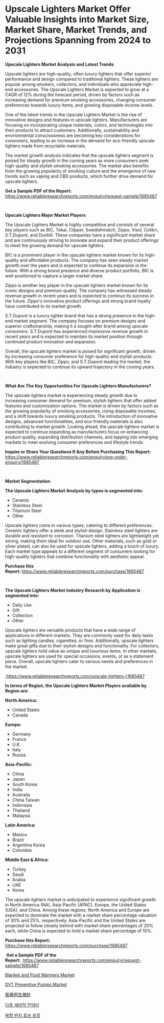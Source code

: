 <p><h1>Upscale Lighters Market Offer Valuable Insights into Market Size, Market Share, Market Trends, and Projections Spanning from 2024 to 2031</h1></p><p><strong>Upscale Lighters Market Analysis and Latest Trends</strong></p>
<p><p>Upscale lighters are high-quality, often luxury lighters that offer superior performance and design compared to traditional lighters. These lighters are popular among smokers, collectors, and individuals who appreciate high-end accessories. The Upscale Lighters Market is expected to grow at a CAGR of 12% during the forecast period, driven by factors such as increasing demand for premium smoking accessories, changing consumer preferences towards luxury items, and growing disposable income levels.</p><p>One of the latest trends in the Upscale Lighters Market is the rise of innovative designs and features in upscale lighters. Manufacturers are focusing on incorporating unique materials, colors, and technologies into their products to attract customers. Additionally, sustainability and environmental consciousness are becoming key considerations for consumers, leading to an increase in the demand for eco-friendly upscale lighters made from recyclable materials.</p><p>The market growth analysis indicates that the upscale lighters segment is poised for steady growth in the coming years as more consumers seek high-quality and stylish smoking accessories. The market also benefits from the growing popularity of smoking culture and the emergence of new trends such as vaping and CBD products, which further drive demand for upscale lighters.</p></p>
<p><strong>Get a Sample PDF of the Report:&nbsp;</strong> <a href="https://www.reliableresearchreports.com/enquiry/request-sample/1685487">https://www.reliableresearchreports.com/enquiry/request-sample/1685487</a></p>
<p>&nbsp;</p>
<p><strong>Upscale Lighters Major Market Players</strong></p>
<p><p>The Upscale Lighters Market is highly competitive and consists of several key players such as BIC, Tokai, Clipper, Swedishmatch, Zippo, Visol, Colibri, S.T.Dupont, and Dunhill. These companies have a significant market share and are continuously striving to innovate and expand their product offerings to meet the growing demand for upscale lighters.</p><p>BIC is a prominent player in the upscale lighters market known for its high-quality and affordable products. The company has seen steady market growth over the years and is expected to continue its expansion in the future. With a strong brand presence and diverse product portfolio, BIC is well-positioned to capture a larger market share.</p><p>Zippo is another key player in the upscale lighters market known for its iconic designs and premium quality. The company has witnessed steady revenue growth in recent years and is expected to continue its success in the future. Zippo's innovative product offerings and strong brand loyalty have contributed to its market growth.</p><p>S.T.Dupont is a luxury lighter brand that has a strong presence in the high-end market segment. The company focuses on premium designs and superior craftsmanship, making it a sought-after brand among upscale consumers. S.T.Dupont has experienced impressive revenue growth in recent years and is expected to maintain its market position through continued product innovation and expansion.</p><p>Overall, the upscale lighters market is poised for significant growth, driven by increasing consumer preference for high-quality and stylish products. With key players like BIC, Zippo, and S.T.Dupont leading the market, the industry is expected to continue its upward trajectory in the coming years.</p></p>
<p>&nbsp;</p>
<p><strong>What Are The Key Opportunities For Upscale Lighters Manufacturers?</strong></p>
<p><p>The upscale lighters market is experiencing steady growth due to increasing consumer demand for premium, stylish lighters that offer added features and customization options. The market is driven by factors such as the growing popularity of smoking accessories, rising disposable incomes, and a shift towards luxury smoking products. The introduction of innovative designs, advanced functionalities, and eco-friendly materials is also contributing to market growth. Looking ahead, the upscale lighters market is expected to continue expanding as manufacturers focus on enhancing product quality, expanding distribution channels, and tapping into emerging markets to meet evolving consumer preferences and lifestyle trends.</p></p>
<p><strong>Inquire or Share Your Questions If Any Before Purchasing This Report:</strong> <a href="https://www.reliableresearchreports.com/enquiry/pre-order-enquiry/1685487">https://www.reliableresearchreports.com/enquiry/pre-order-enquiry/1685487</a></p>
<p>&nbsp;</p>
<p><strong>Market Segmentation</strong></p>
<p><strong>The Upscale Lighters Market Analysis by types is segmented into:</strong></p>
<p><ul><li>Ceramic</li><li>Stainless Steel</li><li>Titanium Steel</li><li>Other</li></ul></p>
<p><p>Upscale lighters come in various types, catering to different preferences. Ceramic lighters offer a sleek and stylish design. Stainless steel lighters are durable and resistant to corrosion. Titanium steel lighters are lightweight yet strong, making them ideal for outdoor use. Other materials, such as gold or silver plated, can also be used for upscale lighters, adding a touch of luxury. Each market type appeals to a different segment of consumers looking for high-quality lighters that combine functionality with aesthetic appeal.</p></p>
<p><strong>Purchase this Report:&nbsp;</strong><a href="https://www.reliableresearchreports.com/purchase/1685487">https://www.reliableresearchreports.com/purchase/1685487</a></p>
<p>&nbsp;</p>
<p><strong>The Upscale Lighters Market Industry Research by Application is segmented into:</strong></p>
<p><ul><li>Daily Use</li><li>Gift</li><li>Collection</li><li>Other</li></ul></p>
<p><p>Upscale lighters are versatile products that have a wide range of applications in different markets. They are commonly used for daily tasks such as lighting candles, cigarettes, or fires. Additionally, upscale lighters make great gifts due to their stylish designs and functionality. For collectors, upscale lighters hold value as unique and luxurious items. In other markets, upscale lighters are used for special occasions, events, or as a statement piece. Overall, upscale lighters cater to various needs and preferences in the market.</p></p>
<p><a href="https://www.reliableresearchreports.com/upscale-lighters-r1685487">&nbsp;https://www.reliableresearchreports.com/upscale-lighters-r1685487</a></p>
<p><strong>In terms of Region, the Upscale Lighters Market Players available by Region are:</strong></p>
<p>
    <p> <strong> North America: </strong>
        <ul>
            <li>United States</li>
            <li>Canada</li>
        </ul>
        </p> 
    <p> <strong> Europe: </strong>
        <ul>
            <li>Germany</li>
            <li>France</li>
            <li>U.K.</li>
            <li>Italy</li>
            <li>Russia</li>
        </ul>
        </p> 
    <p> <strong> Asia-Pacific: </strong>
        <ul>
            <li>China</li>
            <li>Japan</li>
            <li>South Korea</li>
            <li>India</li>
            <li>Australia</li>
            <li>China Taiwan</li>
            <li>Indonesia</li>
            <li>Thailand</li>
            <li>Malaysia</li>
        </ul>
        </p> 
    <p> <strong> Latin America: </strong>
        <ul>
            <li>Mexico</li>
            <li>Brazil</li>
            <li>Argentina Korea</li>
            <li>Colombia</li>
        </ul>
        </p> 
    <p> <strong> Middle East & Africa: </strong>
        <ul>
            <li>Turkey</li>
            <li>Saudi</li>
            <li>Arabia</li>
            <li>UAE</li>
            <li>Korea</li>
        </ul>
    </p>
    </p>
<p><p>The upscale lighters market is anticipated to experience significant growth in North America (NA), Asia-Pacific (APAC), Europe, the United States (USA), and China. Among these regions, North America and Europe are expected to dominate the market with a market share percentage valuation of 30% and 25%, respectively. Asia-Pacific and the United States are projected to follow closely behind with market share percentages of 20% each, while China is expected to hold a market share percentage of 15%.</p></p>
<p><strong>Purchase this Report: </strong><a href="https://www.reliableresearchreports.com/purchase/1685487">https://www.reliableresearchreports.com/purchase/1685487</a></p>
<p>&nbsp;<strong>Get a Sample PDF of the Report:&nbsp;&nbsp;</strong><a href="https://www.reliableresearchreports.com/enquiry/request-sample/1685487">https://www.reliableresearchreports.com/enquiry/request-sample/1685487</a></p>
<p><strong></strong></p>
<p><p><a href="https://github.com/angeliabkratze/Market-Research-Report-List-1/blob/main/blanket-and-fluid-warmers-market.md">Blanket and Fluid Warmers Market</a></p><p><a href="https://github.com/EveKerluke2023/Market-Research-Report-List-1/blob/main/dvt-preventive-pumps-market.md">DVT Preventive Pumps Market</a></p><p><a href="https://github.com/BrittanyVon20231/Market-Research-Report-List-1/blob/main/3525532102505.md">医療用生検針</a></p><p><a href="https://github.com/Madalyell456456/Market-Research-Report-List-2/blob/main/1431139108528.md">다층 세라믹 인덕터</a></p><p><a href="https://github.com/regina00882/Market-Research-Report-List-1/blob/main/502457196011.md">복합 판지 튜브 포장</a></p></p>